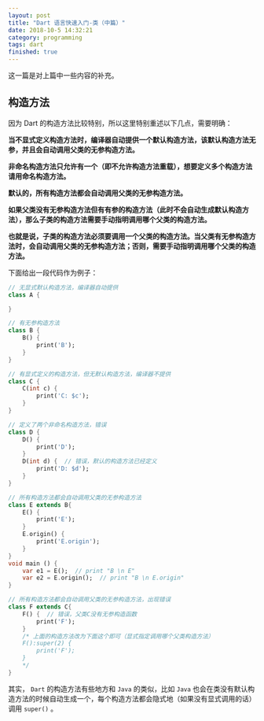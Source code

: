 ```yaml
---
layout: post
title: "Dart 语言快速入门-类（中篇）"
date: 2018-10-5 14:32:21
category: programming
tags: dart
finished: true
---
```


这一篇是对上篇中一些内容的补充。

## 构造方法

因为 Dart 的构造方法比较特别，所以这里特别重述以下几点，需要明确：

**当不显式定义构造方法时，编译器自动提供一个默认构造方法，该默认构造方法无参，并且会自动调用父类的无参构造方法。**

**非命名构造方法只允许有一个（即不允许构造方法重载），想要定义多个构造方法请用命名构造方法。**

**默认的，所有构造方法都会自动调用父类的无参构造方法。**

**如果父类没有无参构造方法但有有参的构造方法（此时不会自动生成默认构造方法），那么子类的构造方法需要手动指明调用哪个父类的构造方法。**

**也就是说，子类的构造方法必须要调用一个父类的构造方法。当父类有无参构造方法时，会自动调用父类的无参构造方法；否则，需要手动指明调用哪个父类的构造方法。**

下面给出一段代码作为例子：

```dart
// 无显式默认构造方法，编译器自动提供
class A {

}

// 有无参构造方法
class B {
    B() {
        print('B');
    }
}

// 有显式定义的构造方法，但无默认构造方法，编译器不提供
class C {
    C(int c) {
        print('C: $c');
    }
}

// 定义了两个非命名构造方法，错误
class D {
    D() {
        print('D');
    }
    D(int d) {  // 错误，默认的构造方法已经定义
        print('D: $d');
    }
}

// 所有构造方法都会自动调用父类的无参构造方法
class E extends B{
    E() {
        print('E');
    }
    E.origin() {
        print('E.origin');
    }
}
void main () {
    var e1 = E();  // print "B \n E"
    var e2 = E.origin();  // print "B \n E.origin"
}

// 所有构造方法都会自动调用父类的无参构造方法，出现错误
class F extends C{
    F() {  // 错误，父类C没有无参构造函数
        print('F');
    }
    /* 上面的构造方法改为下面这个即可（显式指定调用哪个父类构造方法）
    F():super(2) {
        print('F');
    }
    */
}
```

其实， `Dart` 的构造方法有些地方和 `Java` 的类似，比如 `Java` 也会在类没有默认构造方法的时候自动生成一个，每个构造方法都会隐式地（如果没有显式调用的话）调用 `super()` 。


